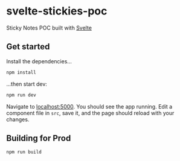 # svelte-stickies-poc

Sticky Notes POC built with [Svelte](https://svelte.technology)

## Get started

Install the dependencies...

```bash
npm install
```

...then start dev:

```bash
npm run dev
```

Navigate to [localhost:5000](http://localhost:5000). You should see the app running. Edit a component file in `src`, save it, and the page should reload with your changes.


## Building for Prod

```bash
npm run build
```